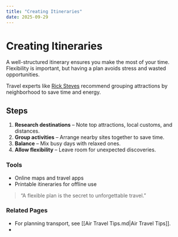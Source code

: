 ```yaml
---
title: "Creating Itineraries"
date: 2025-09-29
---
```


# Creating Itineraries
A well-structured itinerary ensures you make the most of your time. Flexibility is important, but having a plan avoids stress and wasted opportunities.

Travel experts like [Rick Steves](https://www.ricksteves.com) recommend grouping attractions by neighborhood to save time and energy.

## Steps
1. **Research destinations** – Note top attractions, local customs, and distances.  
2. **Group activities** – Arrange nearby sites together to save time.  
3. **Balance** – Mix busy days with relaxed ones.  
4. **Allow flexibility** – Leave room for unexpected discoveries.  

### Tools
- Online maps and travel apps  
- Printable itineraries for offline use  

> “A flexible plan is the secret to unforgettable travel.”

### Related Pages
- For planning transport, see [[Air Travel Tips.md|Air Travel Tips]].  
-
